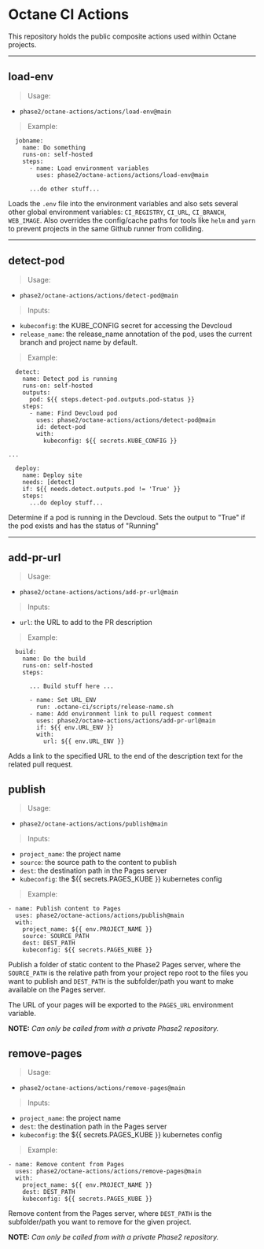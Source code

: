 # Octane CI Actions

This repository holds the public composite actions used within Octane projects.

---

## load-env
> Usage: 
* `phase2/octane-actions/actions/load-env@main`

> Example:
```
  jobname:
    name: Do something
    runs-on: self-hosted
    steps:
      - name: Load environment variables
        uses: phase2/octane-actions/actions/load-env@main

      ...do other stuff...
```

Loads the `.env` file into the environment variables and also sets several other
global environment variables: `CI_REGISTRY`, `CI_URL`, `CI_BRANCH`, `WEB_IMAGE`.
Also overrides the config/cache paths for tools like `helm` and `yarn` to prevent
projects in the same Github runner from colliding.

---

## detect-pod
> Usage: 
* `phase2/octane-actions/actions/detect-pod@main`
> Inputs: 
* `kubeconfig`: the KUBE_CONFIG secret for accessing the Devcloud
* `release_name`: the release_name annotation of the pod, uses the current branch and project name by default.

> Example:
```
  detect:
    name: Detect pod is running
    runs-on: self-hosted
    outputs:
      pod: ${{ steps.detect-pod.outputs.pod-status }}
    steps:
      - name: Find Devcloud pod
        uses: phase2/octane-actions/actions/detect-pod@main
        id: detect-pod
        with:
          kubeconfig: ${{ secrets.KUBE_CONFIG }}

...

  deploy:
    name: Deploy site
    needs: [detect]
    if: ${{ needs.detect.outputs.pod != 'True' }}
    steps:
      ...do deploy stuff...
```

Determine if a pod is running in the Devcloud. Sets the output to "True" if the pod exists and has the status of "Running"

---

## add-pr-url
> Usage: 
* `phase2/octane-actions/actions/add-pr-url@main`
> Inputs: 
* `url`: the URL to add to the PR description

> Example:
```
  build:
    name: Do the build
    runs-on: self-hosted
    steps:

      ... Build stuff here ...

      - name: Set URL_ENV
        run: .octane-ci/scripts/release-name.sh
      - name: Add environment link to pull request comment
        uses: phase2/octane-actions/actions/add-pr-url@main
        if: ${{ env.URL_ENV }}
        with:
          url: ${{ env.URL_ENV }}
```

Adds a link to the specified URL to the end of the description text for the related pull request.

## publish
> Usage: 
* `phase2/octane-actions/actions/publish@main`
> Inputs: 
* `project_name`: the project name
* `source`: the source path to the content to publish
* `dest`: the destination path in the Pages server
* `kubeconfig`: the ${{ secrets.PAGES_KUBE }} kubernetes config

> Example:
```
- name: Publish content to Pages
  uses: phase2/octane-actions/actions/publish@main
  with:
    project_name: ${{ env.PROJECT_NAME }}
    source: SOURCE_PATH
    dest: DEST_PATH
    kubeconfig: ${{ secrets.PAGES_KUBE }}
```
Publish a folder of static content to the Phase2 Pages server,
where the `SOURCE_PATH` is the relative path from your project repo root to the files you want to publish and
`DEST_PATH` is the subfolder/path you want to make available on the Pages server.

The URL of your pages will be exported to the `PAGES_URL` environment variable.

**NOTE:** *Can only be called from with a private Phase2 repository.*

## remove-pages
> Usage: 
* `phase2/octane-actions/actions/remove-pages@main`
> Inputs: 
* `project_name`: the project name
* `dest`: the destination path in the Pages server
* `kubeconfig`: the ${{ secrets.PAGES_KUBE }} kubernetes config

> Example:
```
- name: Remove content from Pages
  uses: phase2/octane-actions/actions/remove-pages@main
  with:
    project_name: ${{ env.PROJECT_NAME }}
    dest: DEST_PATH
    kubeconfig: ${{ secrets.PAGES_KUBE }}
```
Remove content from the Pages server,
where `DEST_PATH` is the subfolder/path you want to remove for the given project.

**NOTE:** *Can only be called from with a private Phase2 repository.*
